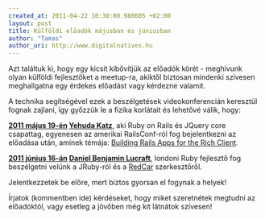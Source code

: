 ```yaml
---
created_at: 2011-04-22 10:30:00.988605 +02:00
layout: post
title: Külföldi előadók májusban és júniusban
author: "Tamas"
author_uri: http://www.digitalnatives.hu
---
```


Azt találtuk ki, hogy egy kicsit kibővítjük az előadók körét - meghívunk olyan külföldi fejlesztőket a meetup-ra, akiktől biztosan mindenki szívesen meghallgatna egy érdekes előadást vagy kérdezne valamit.

A technika segítségével ezek a beszélgetések videokonferencián keresztül fognak zajlani, így győzzük le a fizika korlátait és lehetővé válik, hogy:

**[2011 május 19-én](http://www.meetup.com/budapest-rb/events/17394926/) [Yehuda Katz](http://yehudakatz.com/)**, aki Ruby on Rails és JQuery core csapattag, egyenesen az amerikai RailsConf-ról fog bejelentkezni az előadása után, aminek témája: [Building Rails Apps for the Rich Client](http://en.oreilly.com/rails2011/public/schedule/speaker/2686).

**[2011 június 16-án](http://www.meetup.com/budapest-rb/events/17394928/) [Daniel Benjamin Lucraft](http://danlucraft.com/)**, londoni Ruby fejlesztő fog beszélgetni velünk a JRuby-ról és a [RedCar](http://redcareditor.com/) szerkesztőről.

Jelentkezzetek be előre, mert biztos gyorsan el fogynak a helyek!

Írjatok (kommentben ide) kérdéseket, hogy miket szeretnétek megtudni az előadóktól, vagy esetleg a jövőben még kit látnátok szívesen!

